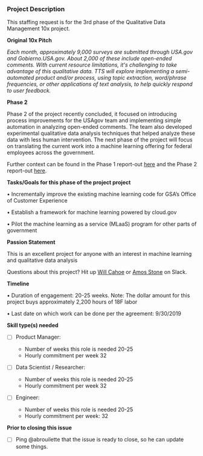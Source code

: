 ### Project Description

This staffing request is for the 3rd phase of the Qualitative Data Management 10x project.

**Original 10x Pitch** 

*Each month, approximately 9,000 surveys are submitted through USA.gov and Gobierno.USA.gov. About 2,000 of these include open-ended comments. With current resource limitations, it's challenging to take advantage of this qualitative data. TTS will explore implementing a semi-automated product and/or process, using topic extraction, word/phrase frequencies, or other applications of text analysis, to help quickly respond to user feedback.*

**Phase 2**

Phase 2 of the project recently concluded, it focused on introducing process improvements for the USAgov team and implementing simple automation in analyzing open-ended comments. The team also developed experimental qualitative data analysis techniques that helped analyze these data with less human intervention. The next phase of the project will focus on translating the current work into a machine learning offering for federal employees across the government.

Further context can be found in the Phase 1 report-out [here](https://docs.google.com/document/d/1InUpl7v3wa0v05JYCB8-atoDene9-Gzbz-ELY7OPVKY/edit#heading=h.7n91pqag6jmk) and the Phase 2 report-out [here](https://docs.google.com/presentation/d/16nDrmBg_tmZc-NHkxgMakek5hkSd3qIB3a60_FaRZek/edit#slide=id.g4383fcf32a_1_8).

**Tasks/Goals for this phase of the project project**

• Incrementally improve the existing machine learning code for GSA’s Office of Customer Experience

• Establish a framework for machine learning powered by cloud.gov

• Pilot the machine learning as a service (MLaaS) program for other parts of government

**Passion Statement**

This is an excellent project for anyone with an interest in machine learning and qualitative data analysis

Questions about this project? Hit up [Will Cahoe](https://gsa-tts.slack.com/messages/D386SJ5S7) or [Amos Stone](https://gsa-tts.slack.com/messages/DACHM8MG9) on Slack.

**Timeline**

• Duration of engagement: 20-25 weeks. Note: The dollar amount for this project buys approximately 2,200 hours of 18F labor

• Last date on which work can be done per the agreement: 9/30/2019

**Skill type(s) needed**

- [ ] Product Manager:

  - Number of weeks this role is needed 20-25
  - Hourly commitment per week 32

- [ ] Data Scientist / Researcher:

  - Number of weeks this role is needed 20-25
  - Hourly commitment per week 32

- [ ] Engineer: 

  - Number of weeks this role is needed 20-25
  - Hourly commitment per week: 32

**Prior to closing this issue**

- [ ] Ping @abrouilette that the issue is ready to close, so he can update some things.

